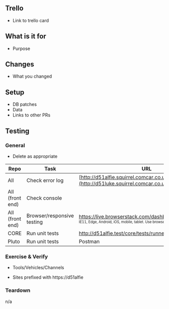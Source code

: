 ## Trello

- Link to trello card

## What is it for

- Purpose

## Changes

- What you changed

## Setup

- DB patches
- Data
- Links to other PRs

## Testing

### General

- Delete as appropriate

|Repo  | Task | URL
|--|--|--|
| All | Check error log | [http://d51alfie.squirrel.comcar.co.uk/devtools/errorlog/](http://d51luke.squirrel.comcar.co.uk/devtools/errorlog/)
| All (front end) | Check console |
| All (front end) | Browser/responsive testing | https://live.browserstack.com/dashboard <br /><sub><sup>IE11, Edge, Android, iOS, mobile, tablet. Use browserstack where required.</sup></sub>
| CORE | Run unit tests | http://d51alfie.test/core/tests/runner.cfm
| Pluto | Run unit tests | Postman

 
### Exercise & Verify

- Tools/Vehicles/Channels

- Sites prefixed with https://d51alfie

### Teardown

n/a
